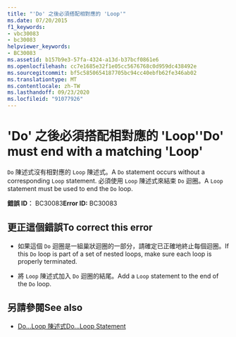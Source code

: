 ```yaml
---
title: "'Do' 之後必須搭配相對應的 'Loop'"
ms.date: 07/20/2015
f1_keywords:
- vbc30083
- bc30083
helpviewer_keywords:
- BC30083
ms.assetid: b157b9e3-57fa-4324-a13d-b37bcf0861e6
ms.openlocfilehash: cc7e1685e32f1e05cc5676768c0d959dc438492e
ms.sourcegitcommit: bf5c5850654187705bc94cc40ebfb62fe346ab02
ms.translationtype: MT
ms.contentlocale: zh-TW
ms.lasthandoff: 09/23/2020
ms.locfileid: "91077926"
---
```

# <a name="do-must-end-with-a-matching-loop"></a><span data-ttu-id="a9bfb-102">'Do' 之後必須搭配相對應的 'Loop'</span><span class="sxs-lookup"><span data-stu-id="a9bfb-102">'Do' must end with a matching 'Loop'</span></span>

<span data-ttu-id="a9bfb-103">`Do` 陳述式沒有相對應的 `Loop` 陳述式。</span><span class="sxs-lookup"><span data-stu-id="a9bfb-103">A `Do` statement occurs without a corresponding `Loop` statement.</span></span> <span data-ttu-id="a9bfb-104">必須使用 `Loop` 陳述式來結束 `Do` 迴圈。</span><span class="sxs-lookup"><span data-stu-id="a9bfb-104">A `Loop` statement must be used to end the `Do` loop.</span></span>  
  
 <span data-ttu-id="a9bfb-105">**錯誤 ID︰** BC30083</span><span class="sxs-lookup"><span data-stu-id="a9bfb-105">**Error ID:** BC30083</span></span>  
  
## <a name="to-correct-this-error"></a><span data-ttu-id="a9bfb-106">更正這個錯誤</span><span class="sxs-lookup"><span data-stu-id="a9bfb-106">To correct this error</span></span>  
  
- <span data-ttu-id="a9bfb-107">如果這個 `Do` 迴圈是一組巢狀迴圈的一部分，請確定已正確地終止每個迴圈。</span><span class="sxs-lookup"><span data-stu-id="a9bfb-107">If this `Do` loop is part of a set of nested loops, make sure each loop is properly terminated.</span></span>  
  
- <span data-ttu-id="a9bfb-108">將 `Loop` 陳述式加入 `Do` 迴圈的結尾。</span><span class="sxs-lookup"><span data-stu-id="a9bfb-108">Add a `Loop` statement to the end of the `Do` loop.</span></span>  
  
## <a name="see-also"></a><span data-ttu-id="a9bfb-109">另請參閱</span><span class="sxs-lookup"><span data-stu-id="a9bfb-109">See also</span></span>

- [<span data-ttu-id="a9bfb-110">Do...Loop 陳述式</span><span class="sxs-lookup"><span data-stu-id="a9bfb-110">Do...Loop Statement</span></span>](../language-reference/statements/do-loop-statement.md)

